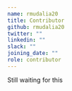 ```yaml
---
name: rmudalia20
title: Contributor
github: rmudalia20
twitter: ""
linkedin: ""
slack: ""
joining_date: ""
role: contributor
---
```


Still waiting for this
